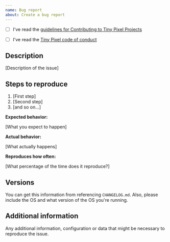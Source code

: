 ```yaml
---
name: Bug report
about: Create a bug report
---
```


* [ ] I've read the [guidelines for Contributing to Tiny Pixel Projects](https://github.com/pixelcollective/.github/blob/master/CONTRIBUTING.md)

* [ ] I've read the [Tiny Pixel code of conduct](https://github.com/pixelcollective/.github/blob/master/CODE_OF_CONDUCT.md)

## Description

[Description of the issue]

## Steps to reproduce

1. [First step]
2. [Second step]
3. [and so on...]

**Expected behavior:**

[What you expect to happen]

**Actual behavior:**

[What actually happens]

**Reproduces how often:**

[What percentage of the time does it reproduce?]

## Versions

You can get this information from referencing `CHANGELOG.md`. Also, please include the OS and what version of the OS you're running.

## Additional information

Any additional information, configuration or data that might be necessary to reproduce the issue.
